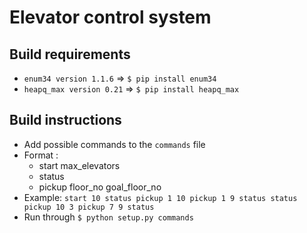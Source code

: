 # Elevator control system

## Build requirements
- `enum34 version 1.1.6` => `$ pip install enum34`
- `heapq_max version 0.21` => `$ pip install heapq_max`

## Build instructions
- Add possible commands to the `commands` file
- Format :
    * start max_elevators
    * status
    * pickup floor_no goal_floor_no
- Example:
   `start 10
    status
    pickup 1 10
    pickup 1 9
    status
    status
    pickup 10 3
    pickup 7 9
    status`
- Run through `$ python setup.py commands`
